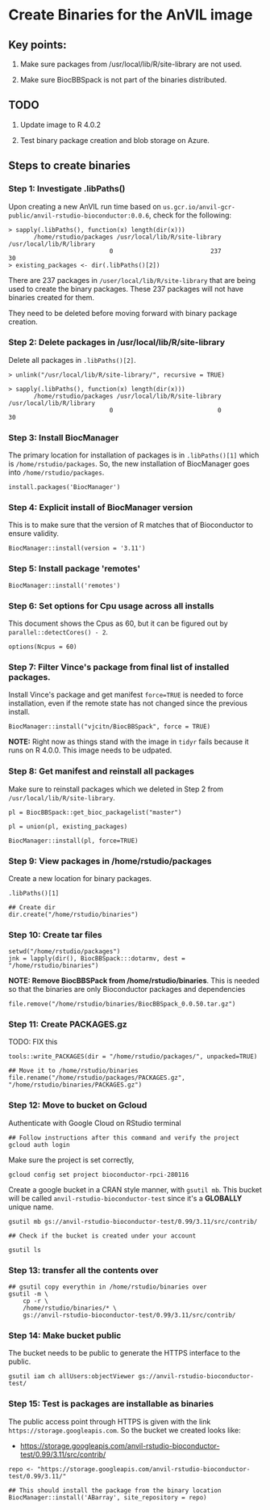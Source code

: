 # Create Binaries for the AnVIL image

## Key points:

1. Make sure packages from /usr/local/lib/R/site-library are not used.

2. Make sure BiocBBSpack is not part of the binaries distributed. 

## TODO

1. Update image to R 4.0.2 

2. Test binary package creation and blob storage on Azure.

## Steps to create binaries

### Step 1: Investigate .libPaths()

Upon creating a new AnVIL run time based on
`us.gcr.io/anvil-gcr-public/anvil-rstudio-bioconductor:0.0.6`, check
for the following:

```
> sapply(.libPaths(), function(x) length(dir(x)))
       /home/rstudio/packages /usr/local/lib/R/site-library      /usr/local/lib/R/library 
                            0                           237                            30 
> existing_packages <- dir(.libPaths()[2])
```

There are 237 packages in `/user/local/lib/R/site-library` that are
being used to create the binary packages. These 237 packages will not
have binaries created for them.

They need to be deleted before moving forward with binary package
creation.

### Step 2: Delete packages in /usr/local/lib/R/site-library

Delete all packages in `.libPaths()[2]`.

```
> unlink("/usr/local/lib/R/site-library/", recursive = TRUE)

> sapply(.libPaths(), function(x) length(dir(x)))
       /home/rstudio/packages /usr/local/lib/R/site-library      /usr/local/lib/R/library 
                            0                             0                            30 
```

### Step 3: Install BiocManager

The primary location for installation of packages is in
`.libPaths()[1]` which is `/home/rstudio/packages`. So, the new
installation of BiocManager goes into `/home/rstudio/packages`.

```
install.packages('BiocManager')
```

### Step 4: Explicit install of BiocManager version

This is to make sure that the version of R matches that of
Bioconductor to ensure validity.

```
BiocManager::install(version = '3.11')
```

### Step 5: Install package 'remotes'

```
BiocManager::install('remotes')
```

### Step 6: Set options for Cpu usage across all installs

This document shows the Cpus as 60, but it can be figured out by
`parallel::detectCores() - 2`.

```
options(Ncpus = 60)
```

### Step 7:  Filter Vince's package from final list of installed packages.

Install Vince's package and get manifest `force=TRUE` is needed to
force installation, even if the remote state has not changed since the
previous install.

```
BiocManager::install("vjcitn/BiocBBSpack", force = TRUE)
```

**NOTE:** Right now as things stand with the image in `tidyr` fails
because it runs on R 4.0.0. This image needs to be udpated.

### Step 8: Get manifest and reinstall all packages

Make sure to reinstall packages which we deleted in Step 2 from
`/usr/local/lib/R/site-library`. 

```
pl = BiocBBSpack::get_bioc_packagelist("master")

pl = union(pl, existing_packages)

BiocManager::install(pl, force=TRUE)
```

### Step 9: View packages in /home/rstudio/packages

Create a new location for binary packages. 

```
.libPaths()[1]

## Create dir
dir.create("/home/rstudio/binaries")
```

### Step 10: Create tar files

```
setwd("/home/rstudio/packages")
jnk = lapply(dir(), BiocBBSpack:::dotarmv, dest = "/home/rstudio/binaries")
```

**NOTE: Remove BiocBBSPack from /home/rstudio/binaries**. This is
needed so that the binaries are only Bioconductor packages and
dependencies

```
file.remove("/home/rstudio/binaries/BiocBBSpack_0.0.50.tar.gz")
```

### Step 11: Create PACKAGES.gz

TODO: FIX this

```
tools::write_PACKAGES(dir = "/home/rstudio/packages/", unpacked=TRUE)

## Move it to /home/rstudio/binaries
file.rename("/home/rstudio/packages/PACKAGES.gz", "/home/rstudio/binaries/PACKAGES.gz")
```

### Step 12: Move to bucket on Gcloud

Authenticate with Google Cloud on RStudio terminal

```
## Follow instructions after this command and verify the project 
gcloud auth login
```

Make sure the project is set correctly,

```
gcloud config set project bioconductor-rpci-280116
```

Create a google bucket in a CRAN style manner, with `gsutil mb`. This
bucket will be called `anvil-rstudio-bioconductor-test` since it's a
**GLOBALLY** unique name. 

```
gsutil mb gs://anvil-rstudio-bioconductor-test/0.99/3.11/src/contrib/

## Check if the bucket is created under your account

gsutil ls
```

### Step 13: transfer all the contents over

```
## gsutil copy everythin in /home/rstudio/binaries over
gsutil -m \
	cp -r \
	/home/rstudio/binaries/* \
	gs://anvil-rstudio-bioconductor-test/0.99/3.11/src/contrib/
```

### Step 14: Make bucket public

The bucket needs to be public to generate the HTTPS interface to the public.

```
gsutil iam ch allUsers:objectViewer gs://anvil-rstudio-bioconductor-test/
```

### Step 15: Test is packages are installable as binaries

The public access point through HTTPS is given with the link
`https://storage.googleapis.com`. So the bucket we created looks like:

- https://storage.googleapis.com/anvil-rstudio-bioconductor-test/0.99/3.11/src/contrib/


```
repo <- "https://storage.googleapis.com/anvil-rstudio-bioconductor-test/0.99/3.11/"

## This should install the package from the binary location
BiocManager::install('ABarray', site_repository = repo)
```
